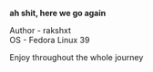 **ah shit, here we go again**

Author - rakshxt <br>
OS     - Fedora Linux 39<br>

Enjoy throughout the whole journey
